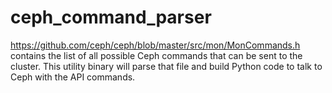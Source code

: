 # ceph_command_parser
https://github.com/ceph/ceph/blob/master/src/mon/MonCommands.h contains the list of all possible Ceph commands that can be sent 
to the cluster.  This utility binary will parse that file and build Python code to talk to Ceph with the API commands.
